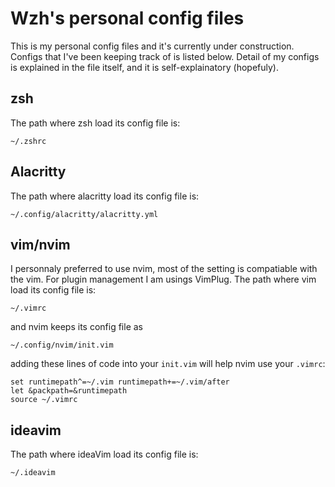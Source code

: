 # Wzh's personal config files

This is my personal config files and it's currently under construction.
Configs that I've been keeping track of is listed below.
Detail of my configs is explained in the file itself, and it is self-explainatory (hopefuly).

## zsh

The path where zsh load its config file is:

```shell
~/.zshrc
```

## Alacritty

The path where alacritty load its config file is:

```shell
~/.config/alacritty/alacritty.yml
```

## vim/nvim

I personnaly preferred to use nvim, most of the setting is compatiable with the vim.
For plugin management I am usings VimPlug.
The path where vim load its config file is:

```shell
~/.vimrc
```

and  nvim keeps its config file as

```shell
~/.config/nvim/init.vim
```

adding these lines of code into your `init.vim` will help nvim use your `.vimrc`:

```vimscript
set runtimepath^=~/.vim runtimepath+=~/.vim/after
let &packpath=&runtimepath
source ~/.vimrc
```

## ideavim

The path where ideaVim load its config file is:

```shell
~/.ideavim
```


